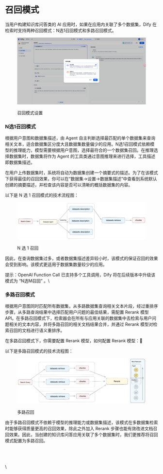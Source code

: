 # 召回模式

当用户构建知识库问答类的 AI 应用时，如果在应用内关联了多个数据集，Dify 在检索时支持两种召回模式：N选1召回模式和多路召回模式。

<figure><img src="../../../.gitbook/assets/image (125).png" alt=""><figcaption><p>召回模式设置</p></figcaption></figure>

### N选1召回模式

根据用户意图和数据集描述，由 Agent 自主判断选择最匹配的单个数据集来查询相关文本，适合数据集区分度大且数据集数量偏少的应用。N选1召回模式依赖模型的推理能力，模型需要根据用户意图，选择最符合的一个数据集召回。在推理选择数据集时，数据集将作为 Agent 的工具类通过意图推理来进行选择，工具描述即数据集描述。

在用户上传数据集时，系统将自动为数据集创建一个摘要式的描述。为了在该模式下获得最佳的召回效果，你可以在“数据集->设置->数据集描述”中查看到系统默认创建的摘要描述，并检查该内容是否可以清晰的概括数据集的内容。

以下是 N 选 1 召回模式的技术流程图：

<figure><img src="../../../.gitbook/assets/image (126).png" alt=""><figcaption><p>N 选 1 召回</p></figcaption></figure>

因此，在查询数据集过多，或者数据集描述差异较小时，该模式的保证召回的效果会受到影响。该模式更适用于数据集数量较少的应用。

提示：OpenAI Function Call 已支持多个工具调用，Dify 将在后续版本中升级该模式为 “N选M召回” 。\\

### 多路召回模式

根据用户意图同时匹配所有数据集，从多路数据集查询相关文本片段，经过重排序步骤，从多路查询结果中选择匹配用户问题的最佳结果，需配置 Rerank 模型 API。在多路召回模式下，检索器会在所有与应用关联的数据集中去检索与用户问题相关的文本内容，并将多路召回的相关文档结果合并，并通过 Rerank 模型对检索召回的文档进行语义重排序。

在多路召回模式下，你需要配置 Rerank 模型，如何配置 Rerank 模型：🔗

以下是多路召回模式的技术流程图：

<figure><img src="../../../.gitbook/assets/image (2) (1) (1) (1) (1) (1) (1) (1) (1) (1) (1) (1).png" alt=""><figcaption><p>多路召回</p></figcaption></figure>

由于多路召回模式不依赖于模型的推理能力或数据集描述，该模式在多数据集检索时能够获得质量更高的召回效果，除此之外加入 Rerank 步骤也能有效改进文档召回效果。因此，当创建的知识库问答应用关联了多个数据集时，我们更推荐将召回模式配置为多路召回。\
\
\
\
\
\\
